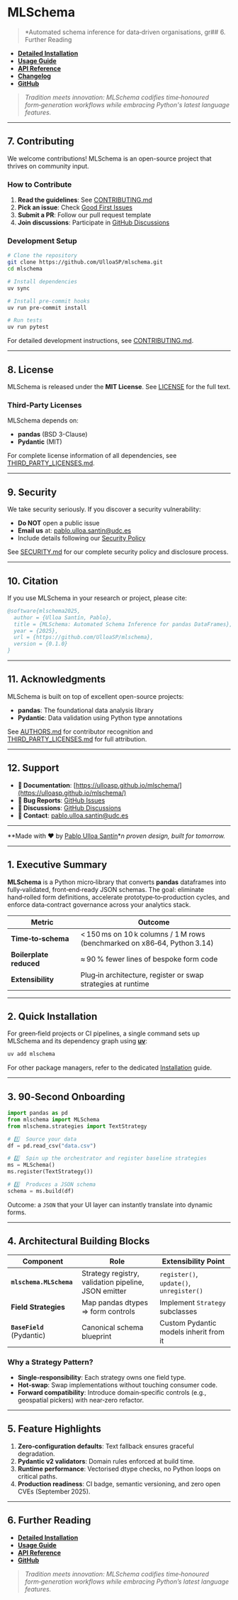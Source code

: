# MLSchema

> *Automated schema inference for data‑driven organisations, gr## 6. Further Reading

* **[Detailed Installation](docs/installation.md)**
* **[Usage Guide](docs/usage.md)**
* **[API Reference](docs/reference.md)**
* **[Changelog](CHANGELOG.md)**
* **[GitHub](https://github.com/UlloaSP/mlschema)**

> *Tradition meets innovation: MLSchema codifies time‑honoured form‑generation workflows while embracing Python's latest language features.*

---

## 7. Contributing

We welcome contributions! MLSchema is an open-source project that thrives on community input.

### How to Contribute

1. **Read the guidelines**: See [CONTRIBUTING.md](CONTRIBUTING.md)
2. **Pick an issue**: Check [Good First Issues](https://github.com/UlloaSP/mlschema/labels/good%20first%20issue)
3. **Submit a PR**: Follow our pull request template
4. **Join discussions**: Participate in [GitHub Discussions](https://github.com/UlloaSP/mlschema/discussions)

### Development Setup

```bash
# Clone the repository
git clone https://github.com/UlloaSP/mlschema.git
cd mlschema

# Install dependencies
uv sync

# Install pre-commit hooks
uv run pre-commit install

# Run tests
uv run pytest
```

For detailed development instructions, see [CONTRIBUTING.md](CONTRIBUTING.md).

---

## 8. License

MLSchema is released under the **MIT License**. See [LICENSE](LICENSE) for the full text.

### Third-Party Licenses

MLSchema depends on:

* **pandas** (BSD 3-Clause)
* **Pydantic** (MIT)

For complete license information of all dependencies, see [THIRD_PARTY_LICENSES.md](THIRD_PARTY_LICENSES.md).

---

## 9. Security

We take security seriously. If you discover a security vulnerability:

* **Do NOT** open a public issue
* **Email us** at: <pablo.ulloa.santin@udc.es>
* Include details following our [Security Policy](SECURITY.md)

See [SECURITY.md](SECURITY.md) for our complete security policy and disclosure process.

---

## 10. Citation

If you use MLSchema in your research or project, please cite:

```bibtex
@software{mlschema2025,
  author = {Ulloa Santín, Pablo},
  title = {MLSchema: Automated Schema Inference for pandas DataFrames},
  year = {2025},
  url = {https://github.com/UlloaSP/mlschema},
  version = {0.1.0}
}
```

---

## 11. Acknowledgments

MLSchema is built on top of excellent open-source projects:

* **pandas**: The foundational data analysis library
* **Pydantic**: Data validation using Python type annotations

See [AUTHORS.md](AUTHORS.md) for contributor recognition and [THIRD_PARTY_LICENSES.md](THIRD_PARTY_LICENSES.md) for full attribution.

---

## 12. Support

* **📖 Documentation**: [https://ulloasp.github.io/mlschema/](https://ulloasp.github.io/mlschema/)
* **🐛 Bug Reports**: [GitHub Issues](https://github.com/UlloaSP/mlschema/issues)
* **💬 Discussions**: [GitHub Discussions](https://github.com/UlloaSP/mlschema/discussions)
* **📧 Contact**: <pablo.ulloa.santin@udc.es>

---

**Made with ❤️ by [Pablo Ulloa Santín](https://github.com/UlloaSP)**n proven design, built for tomorrow.*

---

## 1. Executive Summary

**MLSchema** is a Python micro‑library that converts **pandas** dataframes into fully‑validated, front‑end‑ready JSON schemas. The goal: eliminate hand‑rolled form definitions, accelerate prototype‑to‑production cycles, and enforce data‑contract governance across your analytics stack.

| Metric                  | Outcome                                                                  |
| ----------------------- | ------------------------------------------------------------------------ |
| **Time‑to‑schema**      | < 150 ms on 10 k columns / 1 M rows (benchmarked on x86‑64, Python 3.14) |
| **Boilerplate reduced** | ≈ 90 % fewer lines of bespoke form code                                  |
| **Extensibility**       | Plug‑in architecture, register or swap strategies at runtime              |

---

## 2. Quick Installation

For green‑field projects or CI pipelines, a single command sets up MLSchema and its dependency graph using **[uv](https://docs.astral.sh/uv/)**:

```bash
uv add mlschema
```

For other package managers, refer to the dedicated [Installation](docs/installation.md) guide.

---

## 3. 90‑Second Onboarding

```python
import pandas as pd
from mlschema import MLSchema
from mlschema.strategies import TextStrategy

# 1️⃣  Source your data
df = pd.read_csv("data.csv")

# 2️⃣  Spin up the orchestrator and register baseline strategies
ms = MLSchema()
ms.register(TextStrategy())

# 3️⃣  Produces a JSON schema
schema = ms.build(df)
```

Outcome: a `JSON` that your UI layer can instantly translate into dynamic forms.

---

## 4. Architectural Building Blocks

| Component                    | Role                                                 | Extensibility Point                      |
| ---------------------------- | ---------------------------------------------------- | ---------------------------------------- |
| **`mlschema.MLSchema`**      | Strategy registry, validation pipeline, JSON emitter | `register()`, `update()`, `unregister()` |
| **Field Strategies**         | Map pandas dtypes => form controls                   | Implement `Strategy` subclasses          |
| **`BaseField`** (Pydantic)   | Canonical schema blueprint                           | Custom Pydantic models inherit from it   |

### Why a Strategy Pattern?

* **Single‑responsibility**: Each strategy owns one field type.
* **Hot‑swap**: Swap implementations without touching consumer code.
* **Forward compatibility**: Introduce domain‑specific controls (e.g., geospatial pickers) with near‑zero refactor.

---

## 5. Feature Highlights

1. **Zero‑configuration defaults**: Text fallback ensures graceful degradation.
2. **Pydantic v2 validators**: Domain rules enforced at build time.
3. **Runtime performance**: Vectorised dtype checks, no Python loops on critical paths.
4. **Production readiness**: CI badge, semantic versioning, and zero open CVEs (September 2025).

---

## 6. Further Reading

* **[Detailed Installation](docs/installation.md)**
* **[Usage Guide](docs/usage.md)**
* **[API Reference](docs/reference.md)**
* **[GitHub](https://github.com/UlloaSP/mlschema)**

> *Tradition meets innovation: MLSchema codifies time‑honoured form‑generation workflows while embracing Python’s latest language features.*
